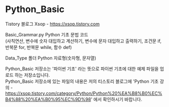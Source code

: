 # Python_Basic
Tistory 블로그 Xsop - https://xsop.tistory.com  

Basic_Grammar.py Python 기초 문법 코드  
(사칙연산, 변수에 숫자 대입하고 계산하기, 변수에 문자 대입하고 출력하기, 조건문 if, 반복문 for, 반복문 while, 함수 def)  

Data_Type 폴더
Python 자료형(숫자형, 문자열)

Python_Basic 저장소는 '파이썬 기초' 라는 뜻으로 파이썬 기초에 대한 예제 파일을 업로드 하는 저장소입니다.  
Python_Basic 저장소에 있는 파일의 내용은 저의 티스토리 블로그에
'Python 기초 강의 - https://xsop.tistory.com/category/Python/Python%20%EA%B8%B0%EC%B4%88%20%EA%B0%95%EC%9D%98' 에서 확인하시기 바랍니다.
